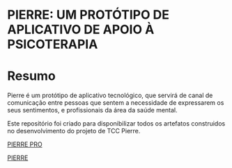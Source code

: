 # PIERRE: UM PROTÓTIPO DE APLICATIVO DE APOIO À PSICOTERAPIA

# Resumo

Pierre é um protótipo de aplicativo tecnológico, que servirá de canal de comunicação entre pessoas que sentem a necessidade de expressarem os seus sentimentos, e profissionais da área da saúde mental.

Este repositório foi criado para disponibilizar todos os artefatos construidos no desenvolvimento do projeto de TCC Pierre.

[PIERRE PRO](https://www.figma.com/proto/5Mz6U6HSVh9iA5jf8aWJs4/TCC-PROFISSIONAL?scaling=scale-down&node-id=1%3A3)

[PIERRE](https://www.figma.com/proto/NapGPT7Io6fN2yJ10PcazC/TCC-PACIENTE?node-id=1%3A13&scaling=scale-down)



